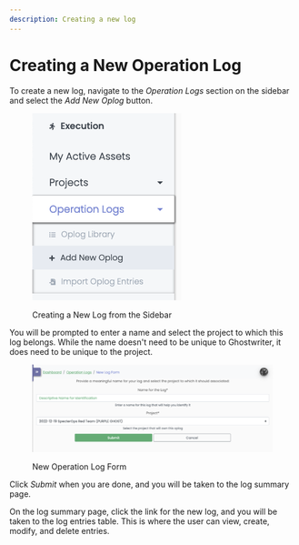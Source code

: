 ```yaml
---
description: Creating a new log
---
```


# Creating a New Operation Log

To create a new log, navigate to the _Operation Logs_ section on the sidebar and select the _Add New Oplog_ button.

<figure><img src="../../.gitbook/assets/image (11) (1).png" alt=""><figcaption><p>Creating a New Log from the Sidebar</p></figcaption></figure>

You will be prompted to enter a name and select the project to which this log belongs. While the name doesn't need to be unique to Ghostwriter, it does need to be unique to the project.

<figure><img src="../../.gitbook/assets/image (8) (1).png" alt=""><figcaption><p>New Operation Log Form</p></figcaption></figure>

Click _Submit_ when you are done, and you will be taken to the log summary page.

On the log summary page, click the link for the new log, and you will be taken to the log entries table. This is where the user can view, create, modify, and delete entries.





